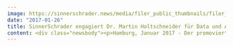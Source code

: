 ```yaml
---
image: https://sinnerschrader.news/media/filer_public_thumbnails/filer_public/15/d4/15d46447-cb1c-4e6f-86b6-08e743deb371/martin-holtschneider_082x-700.jpg__480x288_q85_crop_subsampling-2_upscale.jpg
date: "2017-01-26"
title: SinnerSchrader engagiert Dr. Martin Holtschneider für Data und AI
content: <div class="newsbody"><p>Hamburg, Januar 2017 - Der promovierte Physiker Martin Holtschneider hat die Position “Head of Analytics and Data Science” bei SinnerSchrader übernommen. In dem stark wachsenden Bereich unterstützt Holtschneider künftig Kunden darin, Daten umfassend zu nutzen und Produktinnovationen zu entwickeln.<br/> <br/>Der 38-Jährige und sein Team werden in enger Zusammenarbeit mit anderen SinnerSchrader Disziplinen wie Strategie und Technologie datengetriebene Geschäftsmodelle konzipieren bzw. optimieren, sowie Personalisierung, Data und Machine Learning vorantreiben.<br/> <br/>Die vergangenen neun Jahre war Holtschneider bei der Software-Firma freiheit.com tätig und bekleidete dort verschiedene Führungspositionen. Dabei hat er u. a. die Software-Entwicklung großer E-Commerce-Systeme betreut und Datenanalysen als einen festen Bestandteil von Entwicklungs-Projekten etabliert.<br/> <br/>“Wenn man beim Thema Data technologisch führend sein will, kann man keine fertige Lösung einkaufen, sondern muss sie selbst entwickeln und mit dem notwendigen Change-Prozess im jeweiligen Unternehmen zusammenführen”, so Holtschneider. “Und da SinnerSchrader “Data Analytics” bei einer großen Bandbreite nationaler und internationaler Kunden einbringt, können wir eine wichtige, permanente Dynamik mitgestalten”, erklärt er seinen Wechsel.<br/> <br/>“Martin besitzt ein exzellentes Verständnis für Data, digitale Produkte und Technologien rund um das Thema AI. Seine analytische und kreative Kompetenz im Umgang mit großen Datenmengen ist zum Design transformationaler Produkte für unsere Kunden unabdingbar”, freut sich Dr. Axel Averdung (Geschäftsführer Strategie SinnerSchrader) über den Neuzugang.</p></div>
---
```

